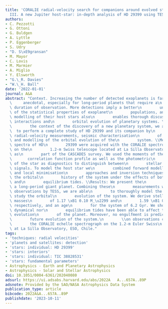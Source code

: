 ```yaml
---
title: 'CORALIE radial-velocity search for companions around evolved stars (CASCADES).
  III. A new Jupiter host-star: in-depth analysis of HD 29399 using TESS data'
authors:
- C. Pezzotti
- G. Ottoni
- G. Buldgen
- A. Lyttle
- P. Eggenberger
- S. Udry
- "D. S\xE9gransan"
- M. Mayor
- C. Lovis
- M. Marmier
- A. Miglio
- Y. Elsworth
- "G.\_R. Davies"
- "W.\_H. Ball"
date: '2022-01-01'
journal: A&A
abstract: "Context. Increasing the number of detected exoplanets is far from\n   \
  \     anecdotal, especially for long-period planets that require a\n        long\
  \ duration of observation. More detections imply a better\n        understanding\
  \ of the statistical properties of exoplanet\n        populations, and detailed\
  \ modelling of their host stars also\n        enables thorough discussions of star-planet\
  \ interactions and\n        orbital evolution of planetary systems. \\Aims: In\n\
  \        the context of the discovery of a new planetary system, we aim\n      \
  \  to perform a complete study of HD 29399 and its companion by\n        means of\
  \ radial-velocity measurements, seismic characterisation\n        of the host-star,\
  \ and modelling of the orbital evolution of the\n        system. \\Methods: High-resolution\
  \ spectra of HD\n        29399 were acquired with the CORALIE spectrograph mounted\
  \ on the\n        1.2-m Swiss telescope located at La Silla Observatory (Chile)\
  \ as\n        part of the CASCADES survey. We used the moments of the cross-\n \
  \       correlation function profile as well as the photometric\n        variability\
  \ of the star as diagnostics to distinguish between\n        stellar and planetary-induced\
  \ signals. To model the host star we\n        combined forward modelling with global\
  \ and local minimisation\n        approaches and inversion techniques. We also studied\
  \ the orbital\n        history of the system under the effects of both dynamical\
  \ and\n        equilibrium tides. \\Results: We present the\n        detection of\
  \ a long-period giant planet. Combining these\n        measurements with photometric\
  \ observations by TESS, we are able\n        to thoroughly model the host star and\
  \ study the orbital\n        evolution of the system. We derive stellar and planetary\
  \ masses\n        of 1.17 \xB1 0.10 M_\u2299 and\n        1.59 \xB1 0.08 M_Jup,\
  \ respectively, and an age\n        for the system of 6.2 Gyr. We show that neither\
  \ dynamical nor\n        equilibrium tides have been able to affect the orbital\
  \ evolution\n        of the planet. Moreover, no engulfment is predicted for the\n\
  \        future evolution of the system.\n        \\on observations collected with\n\
  \        the CORALIE echelle spectrograph on the 1.2-m Euler Swiss\n        telescope\
  \ at La Silla Observatory, ESO, Chile."
tags:
- 'techniques: radial velocities'
- 'planets and satellites: detection'
- 'stars: individual: HD 29399'
- 'stars: interiors'
- 'stars: individual: TIC 38828531'
- 'stars: fundamental parameters'
- Astrophysics - Earth and Planetary Astrophysics
- Astrophysics - Solar and Stellar Astrophysics
doi: 10.1051/0004-6361/202040080
adsurl: https://ui.adsabs.harvard.edu/abs/2022A   A...657A..89P
adsnote: Provided by the SAO/NASA Astrophysics Data System
publication_type: article
bibcode: 2022A&A...657A..89P
publishdate: '2023-10-11'
---
```

